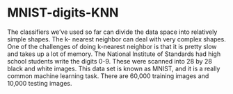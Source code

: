 # MNIST-digits-KNN
The classifiers we’ve used so far can divide the data space into relatively simple shapes. The k- nearest neighbor can deal with very complex shapes. One of the challenges of doing k-nearest neighbor is that it is pretty slow and takes up a lot of memory.
The National Institute of Standards had high school students write the digits 0-9. These were scanned into 28 by 28 black and white images. This data set is known as MNIST, and it is a really common machine learning task.
There are 60,000 training images and 10,000 testing images.



